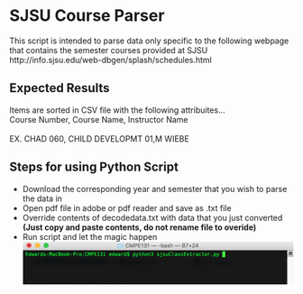 <h1>SJSU Course Parser</h1>
<p>
This script is intended to parse data only specific to the following webpage that contains the semester courses provided at SJSU
http://info.sjsu.edu/web-dbgen/splash/schedules.html
</p>

<h2>Expected Results</h2>
<p>
  Items are sorted in CSV file with the following attribuites...<br />
  Course Number,  Course Name,  Instructor Name<br />
  <br />
  EX. CHAD 060, CHILD DEVELOPMT 01,M WIEBE<br />
</p>

<h2>Steps for using Python Script</h2>
<p>
  <ul>
    <li>Download the corresponding year and semester that you wish to parse the data in</li>
    <li>Open pdf file in adobe or pdf reader and save as .txt file</li>
    <li>Override contents of decodedata.txt with data that you just converted <b>(Just copy and paste contents, do not rename file to overide)</b></li>
    <li>Run script and let the magic happen</li>
    <img src="terminal.png" />
  </ul>
</p>
